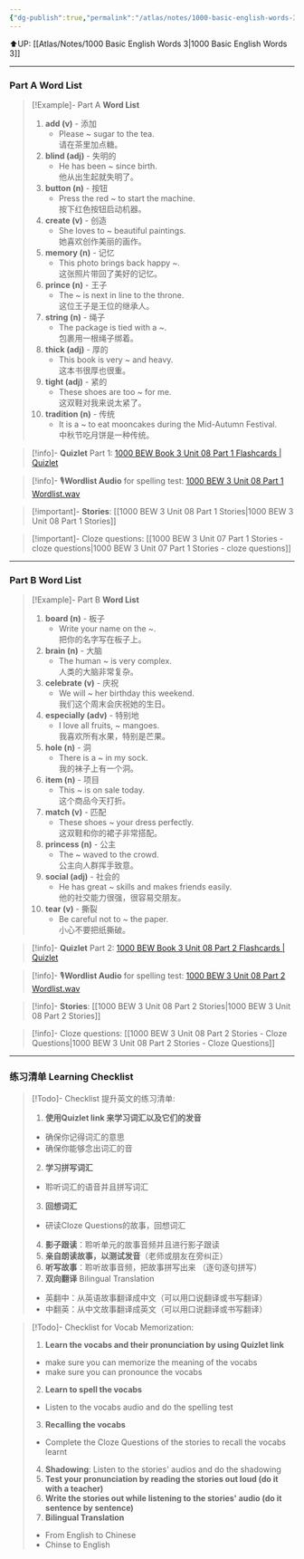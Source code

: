 ```yaml
---
{"dg-publish":true,"permalink":"/atlas/notes/1000-basic-english-words-3-unit-08/"}
---
```


⬆️UP: [[Atlas/Notes/1000 Basic English Words 3\|1000 Basic English Words 3]]

---
### Part A Word List

> [!Example]- Part A **Word List**
> 1. **add (v)** - 添加
>     - Please ~ sugar to the tea.  
>         请在茶里加点糖。
> 2. **blind (adj)** - 失明的
>     - He has been ~ since birth.  
>         他从出生起就失明了。
> 3. **button (n)** - 按钮
>     - Press the red ~ to start the machine.  
>         按下红色按钮启动机器。
> 4. **create (v)** - 创造
>     - She loves to ~ beautiful paintings.  
>         她喜欢创作美丽的画作。
> 5. **memory (n)** - 记忆
>     - This photo brings back happy ~.  
>         这张照片带回了美好的记忆。
> 6. **prince (n)** - 王子
>     - The ~ is next in line to the throne.  
>         这位王子是王位的继承人。
> 7. **string (n)** - 绳子
>     - The package is tied with a ~.  
>         包裹用一根绳子绑着。
> 8. **thick (adj)** - 厚的
>     - This book is very ~ and heavy.  
>         这本书很厚也很重。
> 9. **tight (adj)** - 紧的
>     - These shoes are too ~ for me.  
>         这双鞋对我来说太紧了。
> 10. **tradition (n)** - 传统
>     - It is a ~ to eat mooncakes during the Mid-Autumn Festival.  
>         中秋节吃月饼是一种传统。


> [!info]- **Quizlet** Part 1: [1000 BEW Book 3 Unit 08 Part 1 Flashcards | Quizlet]()

> [!info]- 🎙️**Wordlist Audio** for spelling test: [1000 BEW 3 Unit 08 Part 1 Wordlist.wav]()

> [!important]- **Stories**: [[1000 BEW 3 Unit 08 Part 1 Stories\|1000 BEW 3 Unit 08 Part 1 Stories]]

> [!important]- Cloze questions: [[1000 BEW 3 Unit 07 Part 1 Stories - cloze questions\|1000 BEW 3 Unit 07 Part 1 Stories - cloze questions]]

---
### Part B Word List

> [!Example]- Part B **Word List**
> 1. **board (n)** - 板子
>     - Write your name on the ~.  
>         把你的名字写在板子上。
> 2. **brain (n)** - 大脑
>     - The human ~ is very complex.  
>         人类的大脑非常复杂。
> 3. **celebrate (v)** - 庆祝
>     - We will ~ her birthday this weekend.  
>         我们这个周末会庆祝她的生日。
> 4. **especially (adv)** - 特别地
>     - I love all fruits, ~ mangoes.  
>         我喜欢所有水果，特别是芒果。
> 5. **hole (n)** - 洞
>     - There is a ~ in my sock.  
>         我的袜子上有一个洞。
> 6. **item (n)** - 项目
>     - This ~ is on sale today.  
>         这个商品今天打折。
> 7. **match (v)** - 匹配
>     - These shoes ~ your dress perfectly.  
>         这双鞋和你的裙子非常搭配。
> 8. **princess (n)** - 公主
>     - The ~ waved to the crowd.  
>         公主向人群挥手致意。
> 9. **social (adj)** - 社会的
>     - He has great ~ skills and makes friends easily.  
>         他的社交能力很强，很容易交朋友。
> 10. **tear (v)** - 撕裂
>     - Be careful not to ~ the paper.  
>         小心不要把纸撕破。

> [!info]- **Quizlet** Part 2: [1000 BEW Book 3 Unit 08 Part 2 Flashcards | Quizlet]()

> [!info]- 🎙️**Wordlist Audio** for spelling test: [1000 BEW 3 Unit 08 Part 2 Wordlist.wav]()

> [!info]- **Stories**: [[1000 BEW 3 Unit 08 Part 2 Stories\|1000 BEW 3 Unit 08 Part 2 Stories]]

> [!info]- Cloze questions: [[1000 BEW 3 Unit 08 Part 2 Stories - Cloze Questions\|1000 BEW 3 Unit 08 Part 2 Stories - Cloze Questions]]

---
### 练习清单 Learning Checklist

> [!Todo]- Checklist 提升英文的练习清单:
> 1. **使用Quizlet link 来学习词汇以及它们的发音** 
>	- 确保你记得词汇的意思 
>	- 确保你能够念出词汇的音 
> 2. **学习拼写词汇** 
>	- 聆听词汇的语音并且拼写词汇 
> 3. **回想词汇**
>	- 研读Cloze Questions的故事，回想词汇 
> 4. **影子跟读**：聆听单元的故事音频并且进行影子跟读 
> 5. **亲自朗读故事，以测试发音**（老师或朋友在旁纠正）
> 6. **听写故事**：聆听故事音频，把故事拼写出来 （逐句逐句拼写）
> 7. **双向翻译** Bilingual Translation 
>	- 英翻中：从英语故事翻译成中文（可以用口说翻译或书写翻译）
>	- 中翻英：从中文故事翻译成英文（可以用口说翻译或书写翻译）

> [!Todo]- Checklist for Vocab Memorization:
> 
> 1. **Learn the vocabs and their pronunciation by using Quizlet link**
>	- make sure you can memorize the meaning of the vocabs
>	- make sure you can pronounce the vocabs
> 2. **Learn to spell the vocabs**
>	- Listen to the vocabs audio and do the spelling test
> 3. **Recalling the vocabs**
>	- Complete the Cloze Questions of the stories to recall the vocabs learnt
> 4. **Shadowing**: Listen to the stories' audios and do the shadowing
> 5. **Test your pronunciation by reading the stories out loud (do it with a teacher)**
> 6. **Write the stories out while listening to the stories' audio (do it sentence by sentence)**
> 7. **Bilingual Translation** 
> 	- From English to Chinese
> 	- Chinse to English


